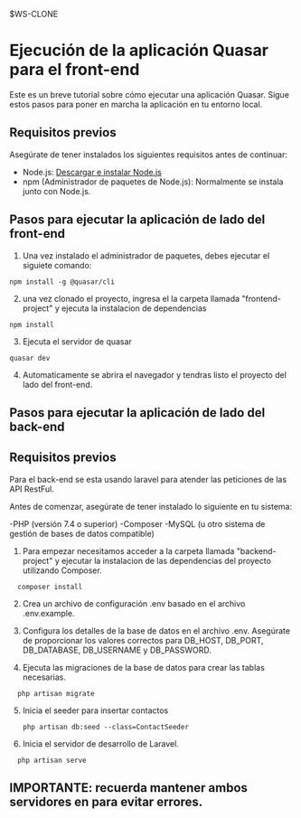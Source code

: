 $WS-CLONE

# Ejecución de la aplicación Quasar para el front-end

Este es un breve tutorial sobre cómo ejecutar una aplicación Quasar. Sigue estos pasos para poner en marcha la aplicación en tu entorno local.

## Requisitos previos

Asegúrate de tener instalados los siguientes requisitos antes de continuar:

- Node.js: [Descargar e instalar Node.js](https://nodejs.org)
- npm (Administrador de paquetes de Node.js): Normalmente se instala junto con Node.js.

## Pasos para ejecutar la aplicación de lado del front-end

1. Una vez instalado el administrador de paquetes, debes ejecutar el siguiete comando:
```
npm install -g @quasar/cli
```

2. una vez clonado el proyecto, ingresa el la carpeta llamada "frontend-project" y ejecuta la instalacion de dependencias

  ```
  npm install
  ```

3. Ejecuta el servidor de quasar

  ```
  quasar dev
  ```
4. Automaticamente se abrira el navegador y tendras listo el proyecto del lado del front-end.

## Pasos para ejecutar la aplicación de lado del back-end

## Requisitos previos

Para el back-end se esta usando laravel para atender las peticiones de las API RestFul.

Antes de comenzar, asegúrate de tener instalado lo siguiente en tu sistema:

-PHP (versión 7.4 o superior)
-Composer
-MySQL (u otro sistema de gestión de bases de datos compatible)



1. Para empezar necesitamos acceder a la carpeta llamada "backend-project" y ejecutar la instalacion de las dependencias del proyecto utilizando Composer. 
```
  composer install
  ```
2. Crea un archivo de configuración .env basado en el archivo .env.example.
   

3. Configura los detalles de la base de datos en el archivo .env. Asegúrate de proporcionar los valores correctos para DB_HOST, DB_PORT, DB_DATABASE, DB_USERNAME y DB_PASSWORD.

4. Ejecuta las migraciones de la base de datos para crear las tablas necesarias.

```
  php artisan migrate
  ```
5. Inicia el seeder para insertar contactos
   ```
   php artisan db:seed --class=ContactSeeder
   ```
6. Inicia el servidor de desarrollo de Laravel.
```
  php artisan serve
  ```

## IMPORTANTE: recuerda mantener ambos servidores en para evitar errores.




